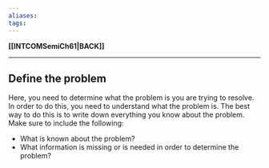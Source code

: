 ```yaml
---
aliases:
tags:
---
```

**[[INTCOMSemiCh61|BACK]]**

---
## Define the problem
Here, you need to determine what the problem is you are trying to resolve. In order to do this, you need to understand what the problem is. The best way to do this is to write down everything you know about the problem. Make sure to include the following:
- What is known about the problem?
- What information is missing or is needed in order to determine the problem?